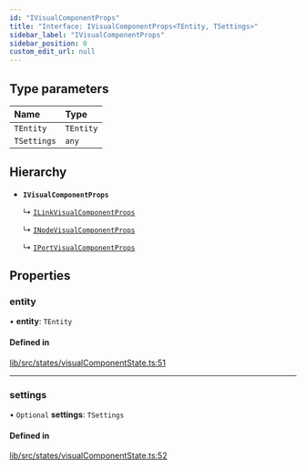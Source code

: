 ```yaml
---
id: "IVisualComponentProps"
title: "Interface: IVisualComponentProps<TEntity, TSettings>"
sidebar_label: "IVisualComponentProps"
sidebar_position: 0
custom_edit_url: null
---
```


## Type parameters

| Name | Type |
| :------ | :------ |
| `TEntity` | `TEntity` |
| `TSettings` | `any` |

## Hierarchy

- **`IVisualComponentProps`**

  ↳ [`ILinkVisualComponentProps`](ILinkVisualComponentProps)

  ↳ [`INodeVisualComponentProps`](INodeVisualComponentProps)

  ↳ [`IPortVisualComponentProps`](IPortVisualComponentProps)

## Properties

### entity

• **entity**: `TEntity`

#### Defined in

[lib/src/states/visualComponentState.ts:51](https://github.com/tokarchyn/react-easy-diagram/blob/96a8c28/lib/src/states/visualComponentState.ts#L51)

___

### settings

• `Optional` **settings**: `TSettings`

#### Defined in

[lib/src/states/visualComponentState.ts:52](https://github.com/tokarchyn/react-easy-diagram/blob/96a8c28/lib/src/states/visualComponentState.ts#L52)
